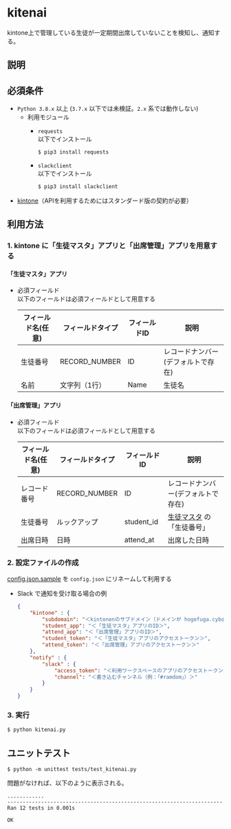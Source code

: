 # kitenai

kintone上で管理している生徒が一定期間出席していないことを検知し、通知する。

## 説明

## 必須条件
- `Python 3.8.x` 以上 (`3.7.x` 以下では未検証。`2.x` 系では動作しない)
    - 利用モジュール
        - `requests`  
          以下でインストール  

            ```bash
            $ pip3 install requests
            ```
        - `slackclient`  
          以下でインストール  
          
            ```bash
            $ pip3 install slackclient
            ```
- [kintone](https://kintone.cybozu.co.jp/)（APIを利用するためにはスタンダード版の契約が必要）  

## 利用方法

### 1. kintone に「生徒マスタ」アプリと「出席管理」アプリを用意する
#### 「生徒マスタ」アプリ
- 必須フィールド  
  以下のフィールドは必須フィールドとして用意する  

    | フィールド名(任意) | フィールドタイプ | フィールドID | 説明 |
    |---|---|---|---|
    | 生徒番号 | RECORD_NUMBER | ID   | レコードナンバー(デフォルトで存在) |
    | 名前     | 文字列（1行）  | Name | 生徒名 |


#### 「出席管理」アプリ
- 必須フィールド  
  以下のフィールドは必須フィールドとして用意する  

    | フィールド名(任意) | フィールドタイプ | フィールドID | 説明 |
    |---|---|---|---|
    | レコード番号 | RECORD_NUMBER | ID         | レコードナンバー(デフォルトで存在) |
    | 生徒番号     | ルックアップ   | student_id | [生徒マスタ](#「生徒マスタ」アプリ) の「生徒番号」 |
    | 出席日時     | 日時          | attend_at  | 出席した日時 |

### 2. 設定ファイルの作成
[config.json.sample](config.json.sample) を `config.json` にリネームして利用する
- Slack で通知を受け取る場合の例  

    ```json
    {
        "kintone" : {
            "subdomain": "＜kintonenのサブドメイン（ドメインが hogefuga.cybozu.com なら「hogefuga」）＞",
            "student_app": "＜「生徒マスタ」アプリのID＞",
            "attend_app": "＜「出席管理」アプリのID＞",
            "student_token": "＜「生徒マスタ」アプリのアクセストークン＞",
            "attend_token": "＜「出席管理」アプリのアクセストークン＞"
        },
        "notify" : {
            "slack" : {
                "access_token": "＜利用ワークスペースのアプリのアクセストークン＞",
                "channel": "＜書き込むチャンネル（例：「#ramdom」）＞"
            }
        }
    }
    ```

### 3. 実行
```bash
$ python kitenai.py
```

## ユニットテスト

```shell
$ python -m unittest tests/test_kitenai.py
```
問題がなければ、以下のように表示される。
```
............
----------------------------------------------------------------------
Ran 12 tests in 0.001s

OK

```